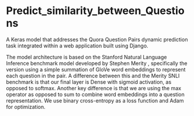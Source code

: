 # Predict_similarity_between_Questions
A Keras model that addresses the Quora Question Pairs dynamic prediction task integrated within a web application built using Django.

The model architecture is based on the Stanford Natural Language Inference benchmark model developed by Stephen Merity , specifically the version using a simple summation of GloVe word embeddings  to represent each question in the pair. A difference between this and the Merity SNLI benchmark is that our final layer is Dense with sigmoid activation, as opposed to softmax. Another key difference is that we are using the max operator as opposed to sum to combine word embeddings into a question representation. We use binary cross-entropy as a loss function and Adam for optimization.
